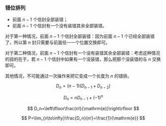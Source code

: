 ### 错位排列

-   前面 $n-1$ 个信封全部装错；
-   前面 $n-1$ 个信封有一个没有装错其余全部装错。

对于第一种情况，前面 $n-1$ 个信封全部装错：因为前面 $n-1$ 个已经全部装错了，所以第 $n$ 封只需要与前面任一一个位置交换即可。

对于第二种情况，前面 $n-1$ 个信封有一个没有装错其余全部装错：考虑这种情况的目的在于，若 $n-1$ 个信封中如果有一个没装错，那么把那个没装错的与 $n$ 交换即可。

其他情况，不可能通过一次操作来把它变成一个长度为 $n$ 的错排。

$$
D_n=(n-1)(D_{n-1}+D_{n-2})
$$

$$
D_n=nD_{n-1}+{(-1)}^n
$$

$$
D_n=\left\lfloor\frac{n!}{\mathrm{e}}\right\rfloor
$$

$$
P=\lim_{n\to\infty}\frac{D_n}{n!}=\frac{1}{\mathrm{e}}
$$
